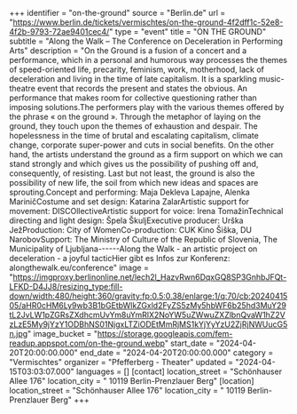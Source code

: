 +++
identifier = "on-the-ground"
source = "Berlin.de"
url = "https://www.berlin.de/tickets/vermischtes/on-the-ground-4f2dff1c-52e8-4f2b-9793-72ae9401cec4/"
type = "event"
title = "ON THE GROUND"
subtitle = "Along the Walk – The Conference on Deceleration in Performing Arts"
description = "On the Ground is a fusion of a concert and a performance, which in a personal and humorous way processes the themes of speed-oriented life, precarity, feminism, work, motherhood, lack of deceleration and living in the time of late capitalism. It is a sparkling music-theatre event that records the present and states the obvious. An performance that makes room for collective questioning rather than imposing solutions.The performers play with the various themes offered by the phrase « on the ground ». Through the metaphor of laying on the ground, they touch upon the themes of exhaustion and despair. The hopelessness in the time of brutal and escalating capitalism, climate change, corporate super-power and cuts in social benefits. On the other hand, the artists understand the ground as a firm support on which we can stand strongly and which gives us the possibility of pushing off and, consequently, of resisting. Last but not least, the ground is also the possibility of new life, the soil from which new ideas and spaces are sprouting.Concept and performing: Maja Dekleva Lapajne, Alenka MariničCostume and set design: Katarina ZalarArtistic support for movement: DISCOllectiveArtistic support for voice: Irena TomažinTechnical directing and light design: Špela ŠkuljExecutive producer: Urška JežProduction: City of WomenCo-production: CUK Kino Šiška, DU NarobovSupport: The Ministry of Culture of the Republic of Slovenia, The Municipality of Ljubljana------Along the Walk - an artistic project on deceleration - a joyful tacticHier gibt es Infos zur Konferenz: alongthewalk.eu/conference"
image = "https://imgproxy.berlinonline.net/lech2l_HazvRwn6DqxGQ8SP3GnhbJFQt-LFKD-D4JJ8/resizing_type:fill-down/width:480/height:360/gravity:fp:0.5:0.38/enlarge:1/q:70/cb:2024041505/aHR0cHM6Ly9wb3B1bGEtbWlkZGxld2FyZS5zMy5hbWF6b25hd3MuY29tL2JvLW1pZGRsZXdhcmUvYm8uYmRlX2NoYW5uZWwuZXZlbnQvaW1hZ2VzLzE5My9jYzY1ODBhNS01NjgxLTZiODEtMmRjMS1kYjYyYzU2ZjRjNWUucG5n.jpg"
image_bucket = "https://storage.googleapis.com/fem-readup.appspot.com/on-the-ground.webp"
start_date = "2024-04-20T20:00:00.000"
end_date = "2024-04-20T20:00:00.000"
category = "Vermischtes"
organizer = "Pfefferberg - Theater"
updated = "2024-04-15T03:03:07.000"
languages = []
[contact]
location_street = "Schönhauser Allee 176"
location_city = " 10119 Berlin-Prenzlauer Berg"
[location]
location_street = "Schönhauser Allee 176"
location_city = " 10119 Berlin-Prenzlauer Berg"
+++